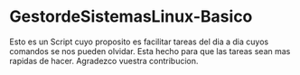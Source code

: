 # GestordeSistemasLinux-Basico
Esto es un Script cuyo proposito es facilitar tareas del dia a dia cuyos comandos se nos pueden olvidar. Esta hecho para que las tareas sean mas rapidas de hacer. Agradezco vuestra contribucion. 
